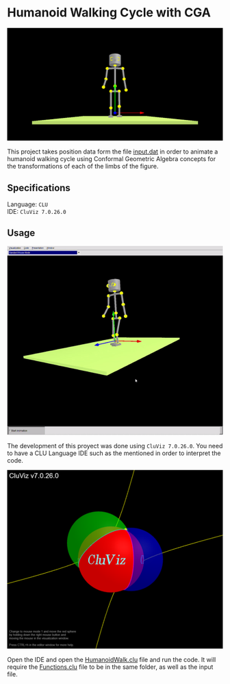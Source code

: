 # Humanoid Walking Cycle with CGA

![image](https://github.com/the-other-mariana/humanoid-cga/blob/master/media/humanoid.png?raw=true) <br />

This project takes position data form the file [input.dat](https://github.com/the-other-mariana/humanoid-cga/blob/master/input.dat) in order to animate a humanoid walking cycle using Conformal Geometric Algebra concepts for the transformations of each of the limbs of the figure. <br />

## Specifications

Language: `CLU` <br />
IDE: `CluViz 7.0.26.0`

## Usage

![image](https://github.com/the-other-mariana/humanoid-cga/blob/master/media/demo-gif.gif) <br />

The development of this proyect was done using `CluViz 7.0.26.0`. You need to have a CLU Language IDE such as the mentioned in order to interpret the code. <br />

![image](https://github.com/the-other-mariana/humanoid-cga/blob/master/media/cluviz-logo.png?raw=true) <br />

Open the IDE and open the [HumanoidWalk.clu](https://github.com/the-other-mariana/humanoid-cga/blob/master/HumanoidWalk.clu) file and run the code. It will require the [Functions.clu](https://github.com/the-other-mariana/humanoid-cga/blob/master/Functions.clu) file to be in the same folder, as well as the input file.


